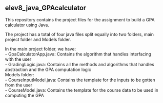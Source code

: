## elev8_java_GPAcalculator
This repository contains the project files for the assignment to build a GPA calculator using Java.  

The project has a total of four java files split equally into two folders, main project folder and Models folder.  

In the main project folder, we have:  
    - GpaCalculatorApp.java: Contains the algorithm that handles interfacing with the user  
    - GradingLogic.java: Contains all the methods and algorithms that handles abstraction and the GPA computation logic  
Models folder:  
    - CourseInputModel.java: Contains the template for the inputs to be gotten from the user  
    - CourseModel.java: Contains the template for the course data to be used in computing the GPA  


